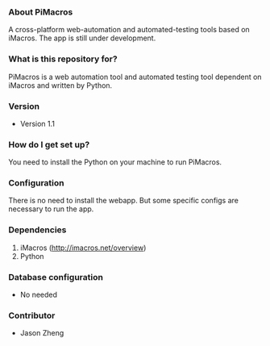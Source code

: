 ### About PiMacros
A cross-platform web-automation and automated-testing tools based on iMacros. The app is still under development.

### What is this repository for?
PiMacros is a web automation tool and automated testing tool dependent on iMacros and written by Python.

### Version
* Version 1.1

### How do I get set up?
You need to install the Python on your machine to run PiMacros.


### Configuration
There is no need to install the webapp. But some specific configs are necessary to run the app.

### Dependencies
1. iMacros (http://imacros.net/overview)
2. Python

### Database configuration
* No needed

### Contributor
* Jason Zheng
